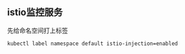 ## istio监控服务



先给命名空间打上标签

```bash
kubectl label namespace default istio-injection=enabled
```







